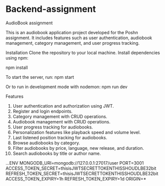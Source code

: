 # Backend-assignment
AudioBook assignment

This is an audiobook application project developed for the Poshn assignment. It includes features such as user authentication, audiobook management, category management, and user progress tracking.

Installation
Clone the repository to your local machine.
Install dependencies using npm:

 npm install

To start the server, run:
 npm start


Or to run in development mode with nodemon:
 npm run dev

Features
1. User authentication and authorization using JWT.
2. Register and login endpoints.
3. Category management with CRUD operations.
4. Audiobook management with CRUD operations.
5. User progress tracking for audiobooks.
6. Personalization features like playback speed and volume level.
7. Last listened position tracking for audiobooks.
8. Browse audiobooks by category.
9. Filter audiobooks by price, language, new release, and duration.
10. Search audiobooks by title or author name.



...ENV
MONGODB_URI=mongodb://127.0.0.1:27017/user
PORT=3001
ACCESS_TOKEN_SECRET=thisisJWTSECRETTOKENTHISSHOUDLBE32bit
REFRESH_TOKEN_SECRET=thisisJWTSECRETTOKENTHISSHOUDLBE32bit
ACCESS_TOKEN_EXPIRY=1h
REFRESH_TOKEN_EXPIRY=1d
ORIGIN=*
